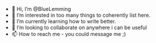 - 👋 Hi, I’m @BlueLemming
- 👀 I’m interested in too many things to coherently list here. 
- 🌱 I’m currently learning how to write better.
- 💞️ I’m looking to collaborate on anywhere i can be useful
- 📫 How to reach me - you could message me ;) 

<!---
BlueLemming/BlueLemming is a ✨ special ✨ repository because its `README.md` (this file) appears on your GitHub profile.
You can click the Preview link to take a look at your changes.
--->
